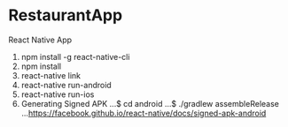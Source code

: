 # RestaurantApp
React Native App

1. npm install -g react-native-cli
2. npm install
3. react-native link
4. react-native run-android
5. react-native run-ios
6. Generating Signed APK
...$ cd android
...$ ./gradlew assembleRelease
...https://facebook.github.io/react-native/docs/signed-apk-android